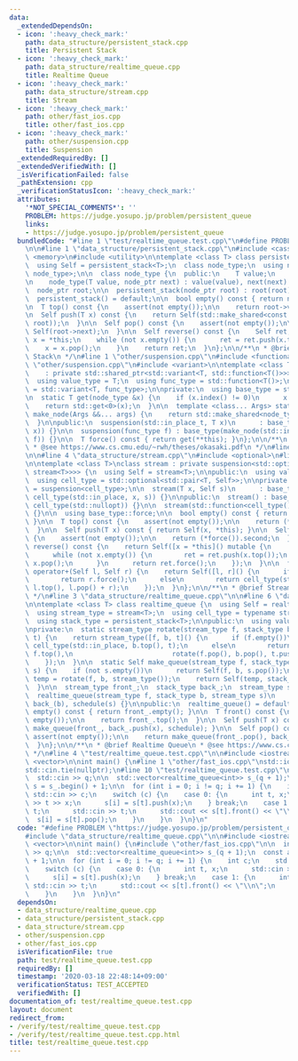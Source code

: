 ```yaml
---
data:
  _extendedDependsOn:
  - icon: ':heavy_check_mark:'
    path: data_structure/persistent_stack.cpp
    title: Persistent Stack
  - icon: ':heavy_check_mark:'
    path: data_structure/realtime_queue.cpp
    title: Realtime Queue
  - icon: ':heavy_check_mark:'
    path: data_structure/stream.cpp
    title: Stream
  - icon: ':heavy_check_mark:'
    path: other/fast_ios.cpp
    title: other/fast_ios.cpp
  - icon: ':heavy_check_mark:'
    path: other/suspension.cpp
    title: Suspension
  _extendedRequiredBy: []
  _extendedVerifiedWith: []
  _isVerificationFailed: false
  _pathExtension: cpp
  _verificationStatusIcon: ':heavy_check_mark:'
  attributes:
    '*NOT_SPECIAL_COMMENTS*': ''
    PROBLEM: https://judge.yosupo.jp/problem/persistent_queue
    links:
    - https://judge.yosupo.jp/problem/persistent_queue
  bundledCode: "#line 1 \"test/realtime_queue.test.cpp\"\n#define PROBLEM \"https://judge.yosupo.jp/problem/persistent_queue\"\
    \n\n#line 1 \"data_structure/persistent_stack.cpp\"\n#include <cassert>\n#include\
    \ <memory>\n#include <utility>\n\ntemplate <class T> class persistent_stack {\n\
    \  using Self = persistent_stack<T>;\n  class node_type;\n  using node_ptr = std::shared_ptr<const\
    \ node_type>;\n\n  class node_type {\n  public:\n    T value;\n    node_ptr next;\n\
    \n    node_type(T value, node_ptr next) : value(value), next(next) {}\n  };\n\n\
    \  node_ptr root;\n\n  persistent_stack(node_ptr root) : root(root) {}\n\npublic:\n\
    \  persistent_stack() = default;\n\n  bool empty() const { return not root; }\n\
    \n  T top() const {\n    assert(not empty());\n\n    return root->value;\n  }\n\
    \n  Self push(T x) const {\n    return Self(std::make_shared<const node_type>(x,\
    \ root));\n  }\n\n  Self pop() const {\n    assert(not empty());\n\n    return\
    \ Self(root->next);\n  }\n\n  Self reverse() const {\n    Self ret;\n    Self\
    \ x = *this;\n    while (not x.empty()) {\n      ret = ret.push(x.top());\n  \
    \    x = x.pop();\n    }\n    return ret;\n  }\n};\n\n/**\n * @brief Persistent\
    \ Stack\n */\n#line 1 \"other/suspension.cpp\"\n#include <functional>\n#line 4\
    \ \"other/suspension.cpp\"\n#include <variant>\n\ntemplate <class T>\nclass suspension\n\
    \    : private std::shared_ptr<std::variant<T, std::function<T()>>> {\npublic:\n\
    \  using value_type = T;\n  using func_type = std::function<T()>;\n  using node_type\
    \ = std::variant<T, func_type>;\n\nprivate:\n  using base_type = std::shared_ptr<node_type>;\n\
    \n  static T get(node_type &x) {\n    if (x.index() != 0)\n      x = std::get<1>(x)();\n\
    \    return std::get<0>(x);\n  }\n\n  template <class... Args> static base_type\
    \ make_node(Args &&... args) {\n    return std::make_shared<node_type>(std::forward<Args>(args)...);\n\
    \  }\n\npublic:\n  suspension(std::in_place_t, T x)\n      : base_type(make_node(std::in_place_index<0>,\
    \ x)) {}\n\n  suspension(func_type f) : base_type(make_node(std::in_place_index<1>,\
    \ f)) {}\n\n  T force() const { return get(**this); }\n};\n\n/**\n * @brief Suspension\n\
    \ * @see https://www.cs.cmu.edu/~rwh/theses/okasaki.pdf\n */\n#line 2 \"data_structure/stream.cpp\"\
    \n\n#line 4 \"data_structure/stream.cpp\"\n#include <optional>\n#line 6 \"data_structure/stream.cpp\"\
    \n\ntemplate <class T>\nclass stream : private suspension<std::optional<std::pair<T,\
    \ stream<T>>>> {\n  using Self = stream<T>;\n\npublic:\n  using value_type = T;\n\
    \  using cell_type = std::optional<std::pair<T, Self>>;\n\nprivate:\n  using base_type\
    \ = suspension<cell_type>;\n\n  stream(T x, Self s)\n      : base_type(std::in_place,\
    \ cell_type(std::in_place, x, s)) {}\n\npublic:\n  stream() : base_type(std::in_place,\
    \ cell_type(std::nullopt)) {}\n\n  stream(std::function<cell_type()> f) : base_type(f)\
    \ {}\n\n  using base_type::force;\n\n  bool empty() const { return not force().has_value();\
    \ }\n\n  T top() const {\n    assert(not empty());\n\n    return (*force()).first;\n\
    \  }\n\n  Self push(T x) const { return Self(x, *this); }\n\n  Self pop() const\
    \ {\n    assert(not empty());\n\n    return (*force()).second;\n  }\n\n  Self\
    \ reverse() const {\n    return Self([x = *this]() mutable {\n      Self ret;\n\
    \      while (not x.empty()) {\n        ret = ret.push(x.top());\n        x =\
    \ x.pop();\n      }\n      return ret.force();\n    });\n  }\n\n  friend Self\
    \ operator+(Self l, Self r) {\n    return Self([l, r]() {\n      if (l.empty())\n\
    \        return r.force();\n      else\n        return cell_type(std::in_place,\
    \ l.top(), l.pop() + r);\n    });\n  }\n};\n\n/**\n * @brief Stream\n * @see https://www.cs.cmu.edu/~rwh/theses/okasaki.pdf\n\
    \ */\n#line 3 \"data_structure/realtime_queue.cpp\"\n\n#line 6 \"data_structure/realtime_queue.cpp\"\
    \n\ntemplate <class T> class realtime_queue {\n  using Self = realtime_queue<T>;\n\
    \  using stream_type = stream<T>;\n  using cell_type = typename stream_type::cell_type;\n\
    \  using stack_type = persistent_stack<T>;\n\npublic:\n  using value_type = T;\n\
    \nprivate:\n  static stream_type rotate(stream_type f, stack_type b, stream_type\
    \ t) {\n    return stream_type([f, b, t]() {\n      if (f.empty())\n        return\
    \ cell_type(std::in_place, b.top(), t);\n      else\n        return cell_type(std::in_place,\
    \ f.top(),\n                         rotate(f.pop(), b.pop(), t.push(b.top())));\n\
    \    });\n  }\n\n  static Self make_queue(stream_type f, stack_type b, stream_type\
    \ s) {\n    if (not s.empty())\n      return Self(f, b, s.pop());\n    stream_type\
    \ temp = rotate(f, b, stream_type());\n    return Self(temp, stack_type(), temp);\n\
    \  }\n\n  stream_type front_;\n  stack_type back_;\n  stream_type schedule;\n\n\
    \  realtime_queue(stream_type f, stack_type b, stream_type s)\n      : front_(f),\
    \ back_(b), schedule(s) {}\n\npublic:\n  realtime_queue() = default;\n\n  bool\
    \ empty() const { return front_.empty(); }\n\n  T front() const {\n    assert(not\
    \ empty());\n\n    return front_.top();\n  }\n\n  Self push(T x) const { return\
    \ make_queue(front_, back_.push(x), schedule); }\n\n  Self pop() const {\n   \
    \ assert(not empty());\n\n    return make_queue(front_.pop(), back_, schedule);\n\
    \  }\n};\n\n/**\n * @brief Realtime Queue\n * @see https://www.cs.cmu.edu/~rwh/theses/okasaki.pdf\n\
    \ */\n#line 4 \"test/realtime_queue.test.cpp\"\n\n#include <iostream>\n#include\
    \ <vector>\n\nint main() {\n#line 1 \"other/fast_ios.cpp\"\nstd::ios::sync_with_stdio(false);\n\
    std::cin.tie(nullptr);\n#line 10 \"test/realtime_queue.test.cpp\"\n\n  int q;\n\
    \  std::cin >> q;\n\n  std::vector<realtime_queue<int>> s_(q + 1);\n  const auto\
    \ s = s_.begin() + 1;\n\n  for (int i = 0; i != q; i += 1) {\n    int c;\n   \
    \ std::cin >> c;\n    switch (c) {\n    case 0: {\n      int t, x;\n      std::cin\
    \ >> t >> x;\n      s[i] = s[t].push(x);\n    } break;\n    case 1: {\n      int\
    \ t;\n      std::cin >> t;\n      std::cout << s[t].front() << \"\\n\";\n    \
    \  s[i] = s[t].pop();\n    }\n    }\n  }\n}\n"
  code: "#define PROBLEM \"https://judge.yosupo.jp/problem/persistent_queue\"\n\n\
    #include \"data_structure/realtime_queue.cpp\"\n\n#include <iostream>\n#include\
    \ <vector>\n\nint main() {\n#include \"other/fast_ios.cpp\"\n\n  int q;\n  std::cin\
    \ >> q;\n\n  std::vector<realtime_queue<int>> s_(q + 1);\n  const auto s = s_.begin()\
    \ + 1;\n\n  for (int i = 0; i != q; i += 1) {\n    int c;\n    std::cin >> c;\n\
    \    switch (c) {\n    case 0: {\n      int t, x;\n      std::cin >> t >> x;\n\
    \      s[i] = s[t].push(x);\n    } break;\n    case 1: {\n      int t;\n     \
    \ std::cin >> t;\n      std::cout << s[t].front() << \"\\n\";\n      s[i] = s[t].pop();\n\
    \    }\n    }\n  }\n}\n"
  dependsOn:
  - data_structure/realtime_queue.cpp
  - data_structure/persistent_stack.cpp
  - data_structure/stream.cpp
  - other/suspension.cpp
  - other/fast_ios.cpp
  isVerificationFile: true
  path: test/realtime_queue.test.cpp
  requiredBy: []
  timestamp: '2020-03-18 22:48:14+09:00'
  verificationStatus: TEST_ACCEPTED
  verifiedWith: []
documentation_of: test/realtime_queue.test.cpp
layout: document
redirect_from:
- /verify/test/realtime_queue.test.cpp
- /verify/test/realtime_queue.test.cpp.html
title: test/realtime_queue.test.cpp
---
```

